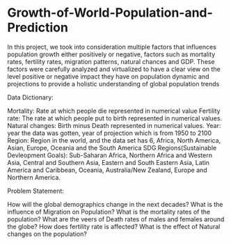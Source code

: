 # Growth-of-World-Population-and-Prediction

In this project, we took into consideration multiple factors that influences population growth either positively or negative, factors such as mortality rates, fertility rates, migration patterns, natural chances and GDP.
These factors were carefully analyzed and virtualized to have a clear view on the level positive or negative impact they have on population dynamic and projections to provide a holistic understanding of global population trends



Data Dictionary:

Mortality: Rate at which people die represented in numerical value
Fertility rate: The rate at which people put to birth represented in numerical values.
Natural changes: Birth minus Death represented in numerical values.
Year: year the data was gotten, year of projection which is from 1950 to 2100 
Region: Region in the world, and the data set has 6, Africa, North America, Asian, Europe, Oceania and the South America
SDG Regions(Sustainable Devleopment Goals): Sub-Saharan Africa, Northern Africa and Western Asia, Central and Southern Asia, Eastern and South Eastern Asia, Latin America and Caribbean, Oceania, Australia/New Zealand, Europe and Northern America.



Problem Statement:

How will the global demographics change in the next decades?
What is the influence of Migration on Population?
What is the mortality rates of the population?
What are the veers of Death rates of males and females around the globe?
How does fertility rate is affected?
What is the effect of Natural changes on the population?

